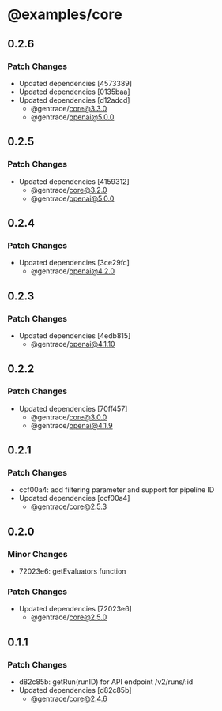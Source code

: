 # @examples/core

## 0.2.6

### Patch Changes

- Updated dependencies [4573389]
- Updated dependencies [0135baa]
- Updated dependencies [d12adcd]
  - @gentrace/core@3.3.0
  - @gentrace/openai@5.0.0

## 0.2.5

### Patch Changes

- Updated dependencies [4159312]
  - @gentrace/core@3.2.0
  - @gentrace/openai@5.0.0

## 0.2.4

### Patch Changes

- Updated dependencies [3ce29fc]
  - @gentrace/openai@4.2.0

## 0.2.3

### Patch Changes

- Updated dependencies [4edb815]
  - @gentrace/openai@4.1.10

## 0.2.2

### Patch Changes

- Updated dependencies [70ff457]
  - @gentrace/core@3.0.0
  - @gentrace/openai@4.1.9

## 0.2.1

### Patch Changes

- ccf00a4: add filtering parameter and support for pipeline ID
- Updated dependencies [ccf00a4]
  - @gentrace/core@2.5.3

## 0.2.0

### Minor Changes

- 72023e6: getEvaluators function

### Patch Changes

- Updated dependencies [72023e6]
  - @gentrace/core@2.5.0

## 0.1.1

### Patch Changes

- d82c85b: getRun(runID) for API endpoint /v2/runs/:id
- Updated dependencies [d82c85b]
  - @gentrace/core@2.4.6
